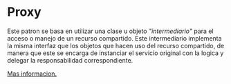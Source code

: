 # Proxy

Este patron se basa en utilizar una clase u objeto _"intermediario"_ para el acceso o manejo de un recurso compartido.
Este intermediario implementa la misma interfaz que los objetos que hacen uso del recurso compartido, de manera que
este se encarga de instanciar el servicio original con la logica y delegar la responsabilidad correspondiente.

[Mas informacion.](https://refactoring.guru/es/design-patterns/proxy)
